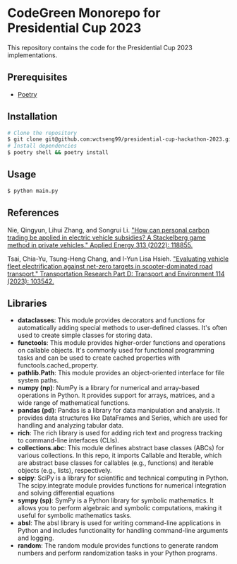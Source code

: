 # CodeGreen Monorepo for Presidential Cup 2023

This repository contains the code for the Presidential Cup 2023 implementations.

## Prerequisites

- [Poetry](https://python-poetry.org/docs/#installation)

## Installation

```bash
# Clone the repository
$ git clone git@github.com:wctseng99/presidential-cup-hackathon-2023.git && cd presidential-cup-hackathon-2023
# Install dependencies
$ poetry shell && poetry install
```

## Usage

```bash
$ python main.py
```

## References
Nie, Qingyun, Lihui Zhang, and Songrui Li.
["How can personal carbon trading be applied in electric vehicle subsidies? A Stackelberg game method in private vehicles." Applied Energy 313 (2022): 118855.](https://www.sciencedirect.com/science/article/abs/pii/S0306261922002914)

Tsai, Chia-Yu, Tsung-Heng Chang, and I-Yun Lisa Hsieh.
["Evaluating vehicle fleet electrification against net-zero targets in scooter-dominated road transport." Transportation Research Part D: Transport and Environment 114 (2023): 103542.](https://www.sciencedirect.com/science/article/pii/S1361920922003686)

## Libraries

- **dataclasses**: This module provides decorators and functions for automatically adding special methods to user-defined classes. It's often used to create simple classes for storing data.
- **functools**: This module provides higher-order functions and operations on callable objects. It's commonly used for functional programming tasks and can be used to create cached properties with functools.cached_property.
- **pathlib.Path**: This module provides an object-oriented interface for file system paths. 
- **numpy (np)**: NumPy is a library for numerical and array-based operations in Python. It provides support for arrays, matrices, and a wide range of mathematical functions.
- **pandas (pd)**: Pandas is a library for data manipulation and analysis. It provides data structures like DataFrames and Series, which are used for handling and analyzing tabular data.
- **rich**: The rich library is used for adding rich text and progress tracking to command-line interfaces (CLIs).
- **collections.abc**: This module defines abstract base classes (ABCs) for various collections. In this repo, it imports Callable and Iterable, which are abstract base classes for callables (e.g., functions) and iterable objects (e.g., lists), respectively.
- **scipy**: SciPy is a library for scientific and technical computing in Python. The scipy.integrate module provides functions for numerical integration and solving differential equations
- **sympy (sp)**: SymPy is a Python library for symbolic mathematics. It allows you to perform algebraic and symbolic computations, making it useful for symbolic mathematics tasks.
- **absl**: The absl library is used for writing command-line applications in Python and includes functionality for handling command-line arguments and logging. 
- **random**: The random module provides functions to generate random numbers and perform randomization tasks in your Python programs. 